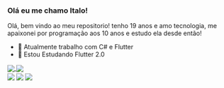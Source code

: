 ### Olá eu me chamo Italo!

Olá, bem vindo ao meu repositorio! tenho 19 anos e amo tecnologia, me apaixonei por programação aos 10 anos e estudo ela desde então!

- 🔭 Atualmente trabalho com C# e Flutter
- 🌱 Estou Estudando Flutter 2.0
<div>
<a href="https://github.com/DIMAAGR">
  <img align="center" src="https://github-readme-stats.vercel.app/api?username=DIMAAGR&show_icons=true&theme=onedark" />
  <img align="center" src="https://github-readme-stats.vercel.app/api/top-langs/?username=DIMAAGR&&theme=onedark"/>
</a>
  </div>
  <div>
   <img align="center" src="https://img.shields.io/badge/Flutter-02569B?style=for-the-badge&logo=flutter&logoColor=white"/>
   <img align="center" src="https://img.shields.io/badge/Dart-0175C2?style=for-the-badge&logo=dart&logoColor=white"/>
   <img align="center" src="https://img.shields.io/badge/C%23-239120?style=for-the-badge&logo=c-sharp&logoColor=white"/>
  </div>

